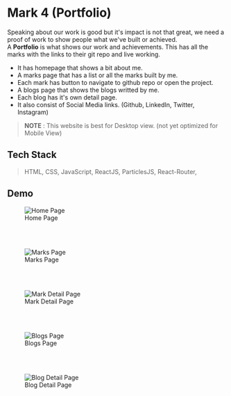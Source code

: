 # Mark 4 (Portfolio)
Speaking about our work is good but it's impact is not that great, we need a proof of work to show people what we've built or achieved. <br/>
A **Portfolio** is what shows our work and achievements. This has all the marks with the links to their git repo and live working. <br/>
- It has homepage that shows a bit about me.
- A marks page that has a list or all the marks built by me.
- Each mark has button to navigate to github repo or open the project.
- A blogs page that shows the blogs writted by me.
- Each blog has it's own detail page.
- It also consist of Social Media links. (Github, LinkedIn, Twitter, Instagram)

> **NOTE** : This website is best for Desktop view. (not yet optimized for Mobile View)

## Tech Stack
> HTML, CSS, JavaScript, ReactJS, ParticlesJS, React-Router, 

## Demo
<figure>
  <img
  src="https://i.ibb.co/Kw1h4v6/Screenshot-2022-09-22-at-3-48-11-PM.png"
  alt="Home Page">
  <figcaption>Home Page</figcaption>
</figure>

<br/>
<br/>
<figure>
  <img
  src="https://i.ibb.co/h76J8cy/Screenshot-2022-09-22-at-3-49-32-PM.png"
  alt="Marks Page">
  <figcaption>Marks Page</figcaption>
</figure>

<br/>
<br/>
<figure>
  <img
  src="https://i.ibb.co/tYqhLCn/Screenshot-2022-09-22-at-3-50-58-PM.png"
  alt="Mark Detail Page">
  <figcaption>Mark Detail Page</figcaption>
</figure>

<br/>
<br/>
<figure>
  <img
  src="https://i.ibb.co/Dzp9GrG/Screenshot-2022-09-22-at-3-52-10-PM.png"
  alt="Blogs Page">
  <figcaption>Blogs Page</figcaption>
</figure>

<br/>
<br/>
<figure>
  <img
  src="https://i.ibb.co/rckqQ4D/Screenshot-2022-09-22-at-3-52-18-PM.png"
  alt="Blog Detail Page">
  <figcaption>Blog Detail Page</figcaption>
</figure>
